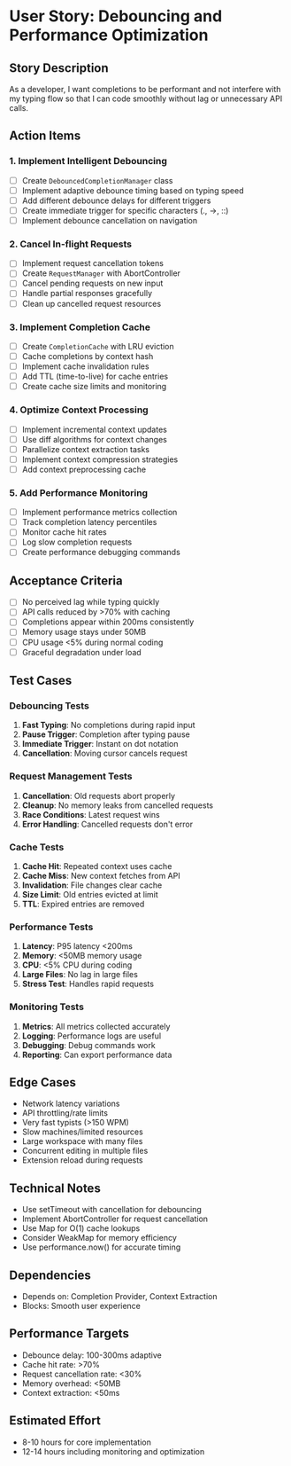 # User Story: Debouncing and Performance Optimization

## Story Description
As a developer, I want completions to be performant and not interfere with my typing flow so that I can code smoothly without lag or unnecessary API calls.

## Action Items

### 1. Implement Intelligent Debouncing
- [ ] Create `DebouncedCompletionManager` class
- [ ] Implement adaptive debounce timing based on typing speed
- [ ] Add different debounce delays for different triggers
- [ ] Create immediate trigger for specific characters (., ->, ::)
- [ ] Implement debounce cancellation on navigation

### 2. Cancel In-flight Requests
- [ ] Implement request cancellation tokens
- [ ] Create `RequestManager` with AbortController
- [ ] Cancel pending requests on new input
- [ ] Handle partial responses gracefully
- [ ] Clean up cancelled request resources

### 3. Implement Completion Cache
- [ ] Create `CompletionCache` with LRU eviction
- [ ] Cache completions by context hash
- [ ] Implement cache invalidation rules
- [ ] Add TTL (time-to-live) for cache entries
- [ ] Create cache size limits and monitoring

### 4. Optimize Context Processing
- [ ] Implement incremental context updates
- [ ] Use diff algorithms for context changes
- [ ] Parallelize context extraction tasks
- [ ] Implement context compression strategies
- [ ] Add context preprocessing cache

### 5. Add Performance Monitoring
- [ ] Implement performance metrics collection
- [ ] Track completion latency percentiles
- [ ] Monitor cache hit rates
- [ ] Log slow completion requests
- [ ] Create performance debugging commands

## Acceptance Criteria
- [ ] No perceived lag while typing quickly
- [ ] API calls reduced by >70% with caching
- [ ] Completions appear within 200ms consistently
- [ ] Memory usage stays under 50MB
- [ ] CPU usage <5% during normal coding
- [ ] Graceful degradation under load

## Test Cases

### Debouncing Tests
1. **Fast Typing**: No completions during rapid input
2. **Pause Trigger**: Completion after typing pause
3. **Immediate Trigger**: Instant on dot notation
4. **Cancellation**: Moving cursor cancels request

### Request Management Tests
1. **Cancellation**: Old requests abort properly
2. **Cleanup**: No memory leaks from cancelled requests
3. **Race Conditions**: Latest request wins
4. **Error Handling**: Cancelled requests don't error

### Cache Tests
1. **Cache Hit**: Repeated context uses cache
2. **Cache Miss**: New context fetches from API
3. **Invalidation**: File changes clear cache
4. **Size Limit**: Old entries evicted at limit
5. **TTL**: Expired entries are removed

### Performance Tests
1. **Latency**: P95 latency <200ms
2. **Memory**: <50MB memory usage
3. **CPU**: <5% CPU during coding
4. **Large Files**: No lag in large files
5. **Stress Test**: Handles rapid requests

### Monitoring Tests
1. **Metrics**: All metrics collected accurately
2. **Logging**: Performance logs are useful
3. **Debugging**: Debug commands work
4. **Reporting**: Can export performance data

## Edge Cases
- Network latency variations
- API throttling/rate limits
- Very fast typists (>150 WPM)
- Slow machines/limited resources
- Large workspace with many files
- Concurrent editing in multiple files
- Extension reload during requests

## Technical Notes
- Use setTimeout with cancellation for debouncing
- Implement AbortController for request cancellation
- Use Map for O(1) cache lookups
- Consider WeakMap for memory efficiency
- Use performance.now() for accurate timing

## Dependencies
- Depends on: Completion Provider, Context Extraction
- Blocks: Smooth user experience

## Performance Targets
- Debounce delay: 100-300ms adaptive
- Cache hit rate: >70%
- Request cancellation rate: <30%
- Memory overhead: <50MB
- Context extraction: <50ms

## Estimated Effort
- 8-10 hours for core implementation
- 12-14 hours including monitoring and optimization